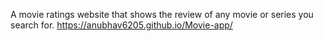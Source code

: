 A movie ratings website that shows the review of any movie or series you search for.
https://anubhav6205.github.io/Movie-app/
